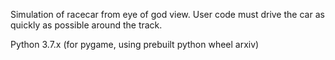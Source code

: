 Simulation of racecar from eye of god view. User code must drive the car as quickly as possible around the track.

Python 3.7.x (for pygame, using prebuilt python wheel arxiv)
